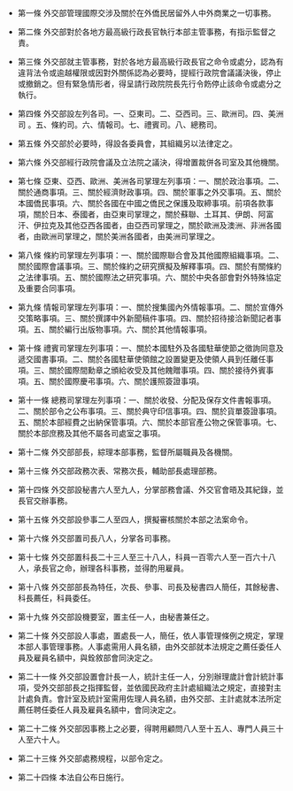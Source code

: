* 第一條 外交部管理國際交涉及關於在外僑民居留外人中外商業之一切事務。

* 第二條 外交部對於各地方最高級行政長官執行本部主管事務，有指示監督之責。

* 第三條 外交部就主管事務，對於各地方最高級行政長官之命令或處分，認為有違背法令或逾越權限或因對外關係認為必要時，提經行政院會議議決後，停止或撤銷之。但有緊急情形者，得呈請行政院院長先行令飭停止該命令或處分之執行。

* 第四條 外交部設左列各司。一、亞東司。二、亞西司。三、歐洲司。四、美洲司 。五、條約司。六、情報司。七、禮賓司。八、總務司。

* 第五條 外交部於必要時，得設各委員會，其組織另以法律定之。

* 第六條 外交部經行政院會議及立法院之議決，得增置裁併各司室及其他機關。

* 第七條 亞東、亞西、歐洲、美洲各司掌理左列事項：一、關於政治事項。二、關於通商事項。三、關於經濟財政事項。四、關於軍事之外交事項。五、關於本國僑民事項。六、關於各國在中國之僑民之保護及取締事項。前項各款事項，關於日本、泰國者，由亞東司掌理之，關於蘇聯、土耳其、伊朗、阿富汗、伊拉克及其他亞西各國者，由亞西司掌理之，關於歐洲及澳洲、非洲各國者，由歐洲司掌理之，關於美洲各國者，由美洲司掌理之。

* 第八條 條約司掌理左列事項：一、關於國際聯合會及其他國際組織事項。二、關於國際會議事項。三、關於條約之研究撰擬及解釋事項。四、關於有關條約之法律事項。五、關於國際法之研究事項。六、關於中央各部會對外特殊協定及重要合同事項。

* 第九條 情報司掌理左列事項：一、關於搜集國內外情報事項。二、關於宣傳外交策略事項。三、關於撰譯中外新聞稿件事項。四、關於招待接洽新聞記者事項。五、關於編行出版物事項。六、關於其他情報事項。

* 第十條 禮賓司掌理左列事項：一、關於本國駐外及各國駐華使節之徵詢同意及遞交國書事項。二、關於各國駐華使領館之設置變更及使領人員到任離任事項。三、關於國際間勳章之頒給收受及其他餽贈事項。四、關於接待外賓事項。五、關於國際慶弔事項。六、關於護照簽證事項。

* 第十一條 總務司掌理左列事項：一、關於收發、分配及保存文件書報事項。二、關於部令之公布事項。三、關於典守印信事項。四、關於貨單簽證事項。五、關於本部經費之出納保管事項。六、關於本部官產公物之保管事項。七、關於本部庶務及其他不屬各司處室之事項。

* 第十二條 外交部部長，綜理本部事務，監督所屬職員及各機關。

* 第十三條 外交部政務次表、常務次長，輔助部長處理部務。

* 第十四條 外交部設秘書六人至九人，分掌部務會議、外交官會晤及其紀錄，並長官交辦事務。

* 第十五條 外交部設參事二人至四人，撰擬審核關於本部之法案命令。

* 第十六條 外交部置司長八人，分掌各司事務。

* 第十七條 外交部置科長二十三人至三十八人，科員一百零六人至一百六十八人，承長官之命，辦理各科事務，並得酌用雇員。

* 第十八條 外交部部長為特任，次長、參事、司長及秘書四人簡任，其餘秘書、科長薦任，科員委任。

* 第十九條 外交部設機要室，置主任一人，由秘書兼任之。

* 第二十條 外交部設人事處，置處長一人，簡任，依人事管理條例之規定，掌理本部人事管理事務。人事處需用人員名額，由外交部就本法規定之薦任委任人員及雇員名額中，與銓敘部會同決定之。

* 第二十一條 外交部設置會計長一人，統計主任一人，分別辦理歲計會計統計事項，受外交部部長之指揮監督，並依國民政府主計處組織法之規定，直接對主計處負責。會計室及統計室需用佐理人員名額，由外交部、主計處就本法所定薦任聘任委任人員及雇員名額中，會同決定之。

* 第二十二條 外交部因事務上之必要，得聘用顧問八人至十五人、專門人員三十人至六十人。

* 第二十三條 外交部處務規程，以部令定之。

* 第二十四條 本法自公布日施行。

